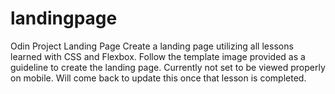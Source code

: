 # landingpage
Odin Project Landing Page
Create a landing page utilizing all lessons learned with CSS and Flexbox. Follow the template image provided as a guideline to create the landing page. Currently not set to be viewed properly on mobile. Will come back to update this once that lesson is completed.